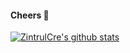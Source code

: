 #### Cheers 🍻

[![ZintrulCre's github stats](https://github-readme-stats.vercel.app/api?username=ZintrulCre&theme=tokyonight)](https://github.com/anuraghazra/github-readme-stats)